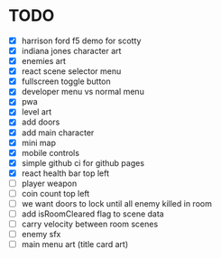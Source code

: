 # TODO

- [x] harrison ford f5 demo for scotty
- [x] indiana jones character art
- [x] enemies art
- [x] react scene selector menu
- [x] fullscreen toggle button
- [x] developer menu vs normal menu
- [x] pwa
- [x] level art
- [x] add doors
- [x] add main character
- [x] mini map
- [x] mobile controls
- [x] simple github ci for github pages
- [x] react health bar top left
- [ ] player weapon
- [ ] coin count top left
- [ ] we want doors to lock until all enemy killed in room
- [ ] add isRoomCleared flag to scene data
- [ ] carry velocity between room scenes
- [ ] enemy sfx
- [ ] main menu art (title card art)
